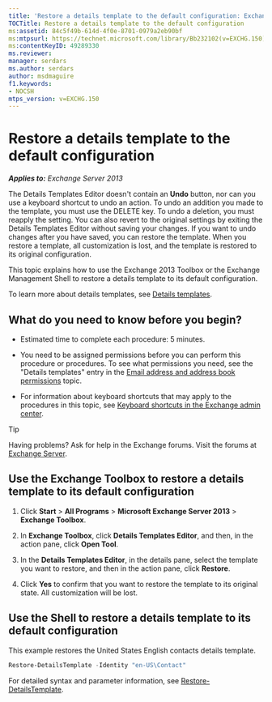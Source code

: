 ```yaml
---
title: 'Restore a details template to the default configuration: Exchange 2013 Help'
TOCTitle: Restore a details template to the default configuration
ms:assetid: 84c5f49b-614d-4f0e-8701-0979a2eb90bf
ms:mtpsurl: https://technet.microsoft.com/library/Bb232102(v=EXCHG.150)
ms:contentKeyID: 49289330
ms.reviewer: 
manager: serdars
ms.author: serdars
author: msdmaguire
f1.keywords:
- NOCSH
mtps_version: v=EXCHG.150
---
```


# Restore a details template to the default configuration

_**Applies to:** Exchange Server 2013_

The Details Templates Editor doesn't contain an **Undo** button, nor can you use a keyboard shortcut to undo an action. To undo an addition you made to the template, you must use the DELETE key. To undo a deletion, you must reapply the setting. You can also revert to the original settings by exiting the Details Templates Editor without saving your changes. If you want to undo changes after you have saved, you can restore the template. When you restore a template, all customization is lost, and the template is restored to its original configuration.

This topic explains how to use the Exchange 2013 Toolbox or the Exchange Management Shell to restore a details template to its default configuration.

To learn more about details templates, see [Details templates](details-templates-exchange-2013-help.md).

## What do you need to know before you begin?

- Estimated time to complete each procedure: 5 minutes.

- You need to be assigned permissions before you can perform this procedure or procedures. To see what permissions you need, see the "Details templates" entry in the [Email address and address book permissions](email-address-and-address-book-permissions-exchange-2013-help.md) topic.

- For information about keyboard shortcuts that may apply to the procedures in this topic, see [Keyboard shortcuts in the Exchange admin center](keyboard-shortcuts-in-the-exchange-admin-center-2013-help.md).

> [!TIP]
> Having problems? Ask for help in the Exchange forums. Visit the forums at [Exchange Server](https://social.technet.microsoft.com/forums/office/home?category=exchangeserver).

## Use the Exchange Toolbox to restore a details template to its default configuration

1. Click **Start** \> **All Programs** \> **Microsoft Exchange Server 2013** \> **Exchange Toolbox**.

2. In **Exchange Toolbox**, click **Details Templates Editor**, and then, in the action pane, click **Open Tool**.

3. In the **Details Templates Editor**, in the details pane, select the template you want to restore, and then in the action pane, click **Restore**.

4. Click **Yes** to confirm that you want to restore the template to its original state. All customization will be lost.

## Use the Shell to restore a details template to its default configuration

This example restores the United States English contacts details template.

```powershell
Restore-DetailsTemplate -Identity "en-US\Contact"
```

For detailed syntax and parameter information, see [Restore-DetailsTemplate](/powershell/module/exchange/Restore-DetailsTemplate).